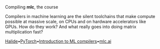 Compiling **mlc**, the course

Compilers in machine learning are the silent toolchains that make compute possible at massive scale, on CPUs and on hardware accelerators like GPUs. How do they work? And what really goes into doing matrix multiplication fast?

[Halide](https://dl.acm.org/doi/pdf/10.1145/3150211)•[PyTorch](https://arxiv.org/pdf/1912.01703.pdf)•[Introduction to ML compilers](https://huyenchip.com/2021/09/07/a-friendly-introduction-to-machine-learning-compilers-and-optimizers.html)•[mlc.ai](https://mlc.ai/)